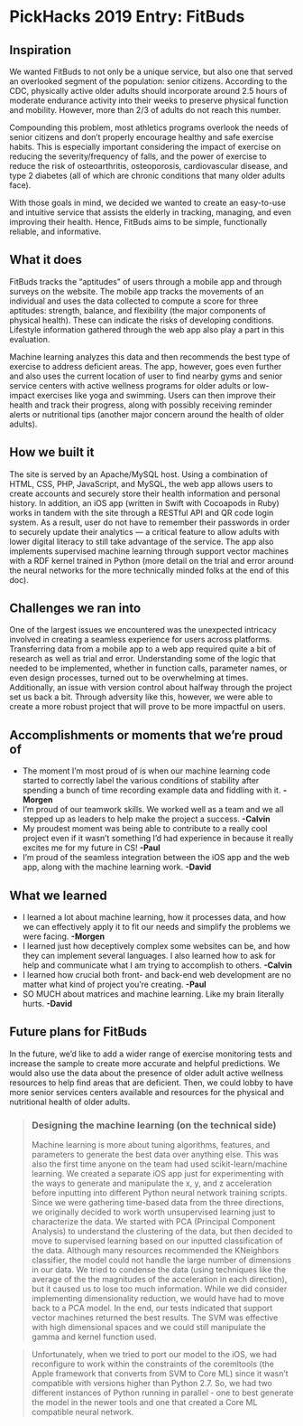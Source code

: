 # PickHacks 2019 Entry: FitBuds
## Inspiration
We wanted FitBuds to not only be a unique service, but also one that served an overlooked segment of the population: senior citizens. According to the CDC, physically active older adults should incorporate around 2.5 hours of moderate endurance activity into their weeks to preserve physical function and mobility. However, more than 2/3 of adults do not reach this number.

Compounding this problem, most athletics programs overlook the needs of senior citizens and don’t properly encourage healthy and safe exercise habits. This is especially important considering the impact of exercise on reducing the severity/frequency of falls, and the power of exercise to reduce the risk of osteoarthritis, osteoporosis, cardiovascular disease, and type 2 diabetes (all of which are chronic conditions that many older adults face).

With those goals in mind, we decided we wanted to create an easy-to-use and intuitive service that assists the elderly in tracking, managing, and even improving their health. Hence, FitBuds aims to be simple, functionally reliable, and informative.

## What it does
FitBuds tracks the “aptitudes” of users through a mobile app and through surveys on the website. The mobile app tracks the movements of an individual and uses the data collected to compute a score for three aptitudes: strength, balance, and flexibility (the major components of physical health). These can indicate the risks of developing conditions. Lifestyle information gathered through the web app also play a part in this evaluation.

Machine learning analyzes this data and then recommends the best type of exercise to address deficient areas. The app, however, goes even further and also uses the current location of user to find nearby gyms and senior service centers with active wellness programs for older adults or low-impact exercises like yoga and swimming. Users can then improve their health and track their progress, along with possibly receiving reminder alerts or nutritional tips (another major concern around the health of older adults).

## How we built it
The site is served by an Apache/MySQL host. Using a combination of HTML, CSS, PHP, JavaScript, and MySQL, the web app allows users to create accounts and securely store their health information and personal history. In addition, an iOS app (written in Swift with Cocoapods in Ruby) works in tandem with the site through a RESTful API and QR code login system. As a result, user do not have to remember their passwords in order to securely update their analytics — a critical feature to allow adults with lower digital literacy to still take advantage of the service. The app also implements supervised machine learning through support vector machines with a RDF kernel trained in Python (more detail on the trial and error around the neural networks for the more technically minded folks at the end of this doc).


## Challenges we ran into
One of the largest issues we encountered was the unexpected intricacy involved in creating a seamless experience for users across platforms. Transferring data from a mobile app to a web app required quite a bit of research as well as trial and error. Understanding some of the logic that needed to be implemented, whether in function calls, parameter names, or even design processes, turned out to be overwhelming at times. Additionally, an issue with version control about halfway through the project set us back a bit. Through adversity like this, however, we were able to create a more robust project that will prove to be more impactful on users.

## Accomplishments or moments that we’re proud of
* The moment I’m most proud of is when our machine learning code started to correctly label the various conditions of stability after spending a bunch of time recording example data and fiddling with it. **-Morgen**
* I’m proud of our teamwork skills. We worked well as a team and we all stepped up as leaders to help make the project a success. **-Calvin**
* My proudest moment was being able to contribute to a really cool project even if it wasn’t something I’d had experience in because it really excites me for my future in CS! **-Paul**
* I’m proud of the seamless integration between the iOS app and the web app, along with the machine learning work. **-David**

## What we learned
* I learned a lot about machine learning, how it processes data, and how we can effectively apply it to fit our needs and simplify the problems we were facing. **-Morgen**
* I learned just how deceptively complex some websites can be, and how they can implement several languages. I also learned how to ask for help and communicate what I am trying to accomplish to others. **-Calvin**
* I learned how crucial both front- and back-end web development are no matter what kind of project you’re creating. **-Paul**
* SO MUCH about matrices and machine learning. Like my brain literally hurts. **-David**

## Future plans for FitBuds
In the future, we’d like to add a wider range of exercise monitoring tests and increase the sample to create more accurate and helpful predictions. We would also use the data about the presence of older adult active wellness resources to help find areas that are deficient. Then, we could lobby to have more senior services centers available and resources for the physical and nutritional health of older adults.

> ### Designing the machine learning (on the technical side)
> Machine learning is more about tuning algorithms, features, and parameters to generate the best data over anything else. This was also the first time anyone on the team had used scikit-learn/machine learning. We created a separate iOS app just for experimenting with the ways to generate and manipulate the x, y, and z acceleration before inputting into different Python neural network training scripts. Since we were gathering time-based data from the three directions, we originally decided to work worth unsupervised learning just to characterize the data. We started with PCA (Principal Component Analysis) to understand the clustering of the data, but then decided to move to supervised learning based on our inputted classification of the data. Although many resources recommended the KNeighbors classifier, the model could not handle the large number of dimensions in our data. We tried to condense the data (using techniques like the average of the the magnitudes of the acceleration in each direction), but it caused us to lose too much information. While we did consider implementing dimensionality reduction, we would have had to move back to a PCA model. In the end, our tests indicated that support vector machines returned the best results. The SVM was effective with high dimensional spaces and we could still manipulate the gamma and kernel function used.

> Unfortunately, when we tried to port our model to the iOS, we had reconfigure to work within the constraints of the coremltools (the Apple framework that converts from SVM to Core ML) since it wasn’t compatible with versions higher than Python 2.7. So, we had two different instances of Python running in parallel - one to best generate the model in the newer tools and one that created a Core ML compatible neural network.
